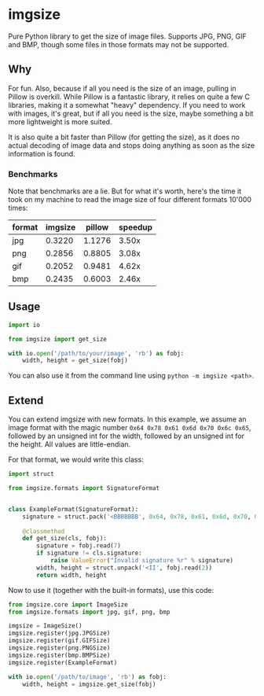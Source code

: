 # imgsize

Pure Python library to get the size of image files. Supports JPG, PNG, GIF and
BMP, though some files in those formats may not be supported.

## Why

For fun. Also, because if all you need is the size of an image, pulling in
Pillow is overkill. While Pillow is a fantastic library, it relies on quite a
few C libraries, making it a somewhat "heavy" dependency. If you need to work
with images, it's great, but if all you need is the size, maybe something a
bit more lightweight is more suited.

It is also quite a bit faster than Pillow (for getting the size), as it does
no actual decoding of image data and stops doing anything as soon as the
size information is found.

### Benchmarks

Note that benchmarks are a lie. But for what it's worth, here's the time it
took on my machine to read the image size of four different formats 10'000
times:

| format   |   imgsize |   pillow | speedup |
| -------- | --------- | -------- | --------- |
| jpg      |    0.3220 |   1.1276 | 3.50x |
| png      |    0.2856 |   0.8805 | 3.08x | 
| gif      |    0.2052 |   0.9481 | 4.62x |
| bmp      |    0.2435 |   0.6003 | 2.46x |


## Usage

```python
import io

from imgsize import get_size

with io.open('/path/to/your/image', 'rb') as fobj:
    width, height = get_size(fobj)
```

You can also use it from the command line using `python -m imgsize <path>`.

## Extend

You can extend imgsize with new formats. In this example, we assume an image
format with the magic number `0x64 0x78 0x61 0x6d 0x70 0x6c 0x65`, followed by
an unsigned int for the width, followed by an unsigned int for the height. All
values are little-endian.

For that format, we would write this class:

```python
import struct

from imgsize.formats import SignatureFormat


class ExampleFormat(SignatureFormat):
    signature = struct.pack('<BBBBBBB', 0x64, 0x78, 0x61, 0x6d, 0x70, 0x6c, 0x65)
    
    @classmethod
    def get_size(cls, fobj):
        signature = fobj.read(7)
        if signature != cls.signature:
            raise ValueError("Invalid signature %r" % signature)
        width, height = struct.unpack('<II', fobj.read(2))
        return width, height
```

Now to use it (together with the built-in formats), use this code:

```python
from imgsize.core import ImageSize
from imgsize.formats import jpg, gif, png, bmp

imgsize = ImageSize()
imgsize.register(jpg.JPGSize)
imgsize.register(gif.GIFSize)
imgsize.register(png.PNGSize)
imgsize.register(bmp.BMPSize)
imgsize.register(ExampleFormat)

with io.open('/path/to/image', 'rb') as fobj:
    width, height = imgsize.get_size(fobj)
```

